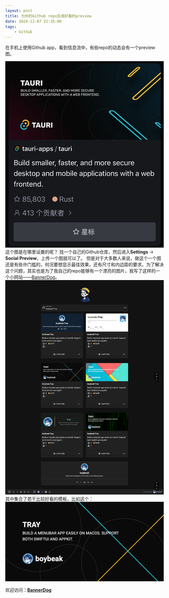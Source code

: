 ```yaml
---
layout: post
title: 为你的Github repo生成好看的preview
date: 2024-12-07 22:35:00
tags:
    - Github
---
```


在手机上使用Github app，看到信息流中，有些repo的动态会有一个preview图。
<!-- more -->
![BannerDog-repo](/assets/images/BannerDog-repo.png)
这个图是在哪里设置的呢？
找一个自己的Github仓库，然后进入**Settings** -> **Social Preview**，上传一个图就可以了。
但是对于大多数人来说，做这个一个图还是有些许门槛的，何况要想显示最佳效果，还有尺寸和内边距的要求。为了解决这个问题，其实也是为了我自己的repo能够有一个漂亮的图片，我写了这样的一个小网站——[BannerDog](https://banner-dog.vercel.app/)。
![website-capture](/assets/images/capture-banner-dog.png)
其中集合了若干比较好看的模板，比如这个：
![TrayBanner](/assets/images/Tray-banner.png)

欢迎访问：**[BannerDog](https://banner-dog.vercel.app/)**